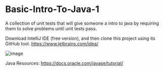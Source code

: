 # Basic-Intro-To-Java-1
A collection of unit tests that will give someone a intro to java by requiring them to solve problems until unit tests pass.

Download IntelliJ IDE (free version), and then clone this project using its GitHub tool. https://www.jetbrains.com/idea/

![image](https://user-images.githubusercontent.com/52364927/216797740-cbc2e1d7-3d87-4d51-bffe-3c64a6dc61f2.png) 

Java Resources: https://docs.oracle.com/javase/tutorial/
